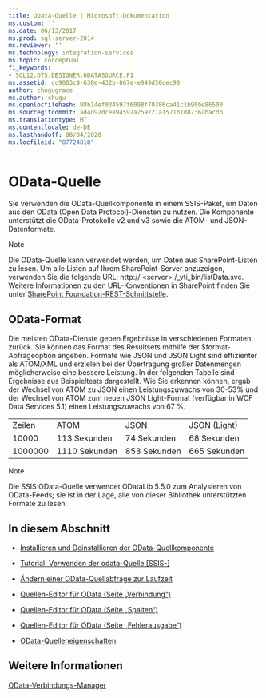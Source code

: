 ```yaml
---
title: OData-Quelle | Microsoft-Dokumentation
ms.custom: ''
ms.date: 06/13/2017
ms.prod: sql-server-2014
ms.reviewer: ''
ms.technology: integration-services
ms.topic: conceptual
f1_keywords:
- SQL12.DTS.DESIGNER.ODATASOURCE.F1
ms.assetid: cc9003c9-638e-432b-867e-e949d50cec90
author: chugugrace
ms.author: chugu
ms.openlocfilehash: 98b14ef034597f6098f70386ca41c1b90be86500
ms.sourcegitcommit: ad4d92dce894592a259721a1571b1d8736abacdb
ms.translationtype: MT
ms.contentlocale: de-DE
ms.lasthandoff: 08/04/2020
ms.locfileid: "87724818"
---
```

# <a name="odata-source"></a>OData-Quelle
  Sie verwenden die OData-Quellkomponente in einem SSIS-Paket, um Daten aus den OData (Open Data Protocol)-Diensten zu nutzen. Die Komponente unterstützt die OData-Protokolle v2 und v3 sowie die ATOM- und JSON-Datenformate.  
  
> [!NOTE]  
>  Die OData-Quelle kann verwendet werden, um Daten aus SharePoint-Listen zu lesen. Um alle Listen auf Ihrem SharePoint-Server anzuzeigen, verwenden Sie die folgende URL: http:// \<server> /_vti_bin/listData.svc. Weitere Informationen zu den URL-Konventionen in SharePoint finden Sie unter [SharePoint Foundation-REST-Schnittstelle](https://msdn.microsoft.com/library/ff521587.aspx).  
  
## <a name="odata-format"></a>OData-Format  
 Die meisten OData-Dienste geben Ergebnisse in verschiedenen Formaten zurück. Sie können das Format des Resultsets mithilfe der $format-Abfrageoption angeben. Formate wie JSON und JSON Light sind effizienter als ATOM/XML und erzielen bei der Übertragung großer Datenmengen möglicherweise eine bessere Leistung. In der folgenden Tabelle sind Ergebnisse aus Beispieltests dargestellt. Wie Sie erkennen können, ergab der Wechsel von ATOM zu JSON einen Leistungszuwachs von 30-53% und der Wechsel von ATOM zum neuen JSON Light-Format (verfügbar in WCF Data Services 5.1) einen Leistungszuwachs von 67 %.  
  
|||||  
|-|-|-|-|  
|Zeilen|ATOM|JSON|JSON (Light)|  
|10000|113 Sekunden|74 Sekunden|68 Sekunden|  
|1000000|1110 Sekunden|853 Sekunden|665 Sekunden|  
  
> [!NOTE]  
>  Die SSIS OData-Quelle verwendet ODataLib 5.5.0 zum Analysieren von OData-Feeds; sie ist in der Lage, alle von dieser Bibliothek unterstützten Formate zu lesen.  
  
## <a name="in-this-section"></a>In diesem Abschnitt  
  
-   [Installieren und Deinstallieren der OData-Quellkomponente](../install-and-uninstall-odata-source-component.md)  
  
-   [Tutorial: Verwenden der odata-Quelle &#91;SSIS-&#93;](tutorial-using-the-odata-source.md)  
  
-   [Ändern einer OData-Quellabfrage zur Laufzeit](modify-odata-source-query-at-runtime.md)  
  
-   [Quellen-Editor für OData &#40;Seite „Verbindung“&#41;](../odata-source-editor-connection-page.md)  
  
-   [Quellen-Editor für OData &#40;Seite „Spalten“&#41;](../odata-source-editor-columns-page.md)  
  
-   [Quellen-Editor für OData &#40;Seite „Fehlerausgabe“&#41;](../odata-source-editor-error-output-page.md)  
  
-   [OData-Quelleneigenschaften](odata-source-properties.md)  
  
## <a name="see-also"></a>Weitere Informationen  
 [OData-Verbindungs-Manager](../connection-manager/odata-connection-manager.md)  
  
  
